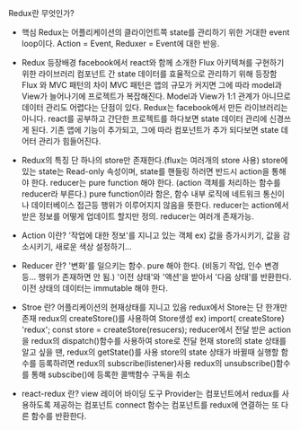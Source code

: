 Redux란 무엇인가?

- 핵심
Redux는 어플리케이션의 클라이언트쪽 state를 관리하기 위한 거대한 event loop이다.
Action = Event, Reduxer = Event에 대한 반응.

- Redux 등장배경
facebook에서 react와 함께 소개한 Flux 아키텍쳐를 구현하기 위한 라이브러리
컴포넌트 간 state 데이터를 효율적으로 관리하기 위해 등장함
Flux 와 MVC 패턴의 차이
 MVC 패턴은 앱의 규모가 커지면 그에 따라 model과View가 늘어나기에 프로젝트가 복잡해진다.
 Model과 View가 1:1 관계가 아니므로 데이터 관리도 어렵다는 단점이 있다.
Redux는 facebook에서 만든 라이브러리는 아니다.
react를 공부하고 간단한 프로젝트를 하다보면 state 데이터 관리에 신경쓰게 된다.
기존 앱에 기능이 추가되고, 그에 따라 컴포넌트가 추가 되다보면 state 데어터 관리가 힘들어진다.

- Redux의 특징
단 하나의 store만 존재한다.(flux는 여러개의 store 사용)
store에 있는 state는 Read-only 속성이며, state를 핸들링 하러면 반드시 action을 통해야 한다.
reducer는 pure function 해야 한다. (action 객체를 처리하는 함수를 reducer라 부른다.)
pure function이라 함은, 함수 내부 로직에 네트워크 통신이나 데이터베이스 접근등 행위가 이루어지지 않음을 뜻한다.
reducer는 action에서 받은 정보를 어떻게 업데이트 할지만 정의.
reducer는 여러개 존재가능.

- Action 이란?
'작업에 대한 정보'를 지니고 있는 객체
 ex) 값을 증가시키기, 값을 감소시키기, 새로운 색상 설정하기...

- Reducer 란?
'변화'를 일으키는 함수.
pure 해야 한다. (비동기 작업, 인수 변경 등... 행위가 존재하면 안 됨.)
'이전 상태'와 '액션'을 받아서 '다음 상태'를 반환한다.
이전 상태의 데이터는 immutable 해야 한다.

- Stroe 란?
어플리케이션의 현재상태를 지니고 있음
redux에서 Store는 단 한개만 존재
redux의 createStore()를 사용하여 Store생성
 ex) import{ createStore} 'redux';
 const store = createStore(resucers);
reducer에서 전달 받은 action을 redux의 dispatch()함수를 사용하여 store로 전달
현재 store의 state 상태를 알고 싶을 땐, redux의 getState()를 사용
store의 state 상태가 바뀔때 실행할 함수를 등록하려면 redux의 subscribe(listener)사용
redux의 unsubscribe()함수를 통해 subscibe()에 등록한 콜백함수 구독을 취소

- react-redux 란?
view 레이어 바이딩 도구
Provider는 컴포넌트에서 redux를 사용하도록 제공하는 컴포넌트
connect 함수는 컴포넌트를 redux에 연결하는 또 다른 함수를 반환한다.
